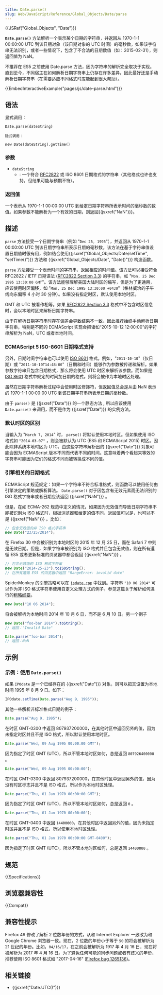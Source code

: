 ```yaml
---
title: Date.parse()
slug: Web/JavaScript/Reference/Global_Objects/Date/parse
---
```


{{JSRef("Global_Objects", "Date")}}

**`Date.parse()`** 方法解析一个表示某个日期的字符串，并返回从 1970-1-1 00:00:00 UTC 到该日期对象（该日期对象的 UTC 时间）的毫秒数，如果该字符串无法识别，或者一些情况下，包含了不合法的日期数值（如：2015-02-31），则返回值为 NaN。

不推荐在 ES5 之前使用 Date.parse 方法，因为字符串的解析完全取决于实现。直到至今，不同宿主在如何解析日期字符串上仍存在许多差异，因此最好还是手动解析日期字符串（在需要适应不同格式时库能起到很大帮助）。

{{EmbedInteractiveExample("pages/js/date-parse.html")}}

## 语法

显式调用：

```plain
Date.parse(dateString)
```

`隐式调用：`

```plain
new Date(dateString).getTime()
```

### 参数

- `dateString`
  - : 一个符合 [RFC2822](http://tools.ietf.org/html/rfc2822#page-14) 或 ISO 8601 日期格式的字符串（其他格式也许也支持，但结果可能与预期不符）。

### 返回值

一个表示从 1970-1-1 00:00:00 UTC 到给定日期字符串所表示时间的毫秒数的数值。如果参数不能解析为一个有效的日期，则返回{{jsxref("NaN")}}。

## 描述

`parse` 方法接受一个日期字符串（例如 "`Dec 25, 1995`"），并返回从 1970-1-1 00:00:00 UTC 到该日期字符串所表示日期的毫秒数。该方法在基于字符串值设置日期值时很有用，例如结合使用{{jsxref("Global_Objects/Date/setTime", "setTime()")}} 方法和 {{jsxref("Global_Objects/Date", "Date()")}} 构造函数。

`parse` 方法接受一个表示时间的字符串，返回相应的时间值。该方法可以接受符合 RFC2822 / IETF 日期语法 ([RFC2822 Section 3.3](http://tools.ietf.org/html/rfc2822#page-14)) 的字符串，如 "`Mon, 25 Dec 1995 13:30:00 GMT`"。该方法能够理解美国大陆时区的缩写，但是为了更通用，应该使用时区偏移，如 "`Mon, 25 Dec 1995 13:30:00 +0430`"（格林威治的子午线向东偏移 4 小时 30 分钟）。如果没有指定时区，默认使用本地时区。

GMT 和 UTC 被看作相等。如果 [RFC2822 Section 3.3](http://tools.ietf.org/html/rfc2822#page-14) 格式中不包含时区信息时，会以本地时区来解析日期字符串。

由于在解析日期字符串时存在偏差会导致结果不一致，因此推荐始终手动解析日期字符串，特别是不同的 ECMAScript 实现会把诸如“2015-10-12 12:00:00”的字符串解析为 NaN，UTC 或者本地时间。

### ECMAScript 5 ISO-8601 日期格式支持

另外，日期时间字符串也可以使用 [ISO 8601](http://www.w3.org/TR/NOTE-datetime) 格式。例如，"`2011-10-10`"（仅日期）或 "`2011-10-10T14:48:00`"（日期和时间）能够作为参数被传递和解析。如果参数字符串只包含日期格式，那么将会使用 UTC 时区来解析该参数。而如果是[ISO 8601](http://www.w3.org/TR/NOTE-datetime) 格式中规定的时间加日期的格式，则将会被作为本地时区处理。

虽然在日期字符串解析过程中会使用时区修饰符，但返回值总会是从由 NaN 表示的 1970-1-1 00:00:00 UTC 到该日期字符串所表示日期的毫秒数。

由于 `parse()` 是 {{jsxref("Date")}} 的一个静态方法 , 所以应该使用 `Date.parse()` 来调用，而不是作为 {{jsxref("Date")}} 的实例方法。

### 默认时区的区别

当输入为 "`March 7, 2014`" 时， `parse()` 将默认使用本地时区。但如果使用 ISO 格式如 `"2014-03-07"` ，则会被默认为 UTC (ES5 和 ECMAScript 2015) 时区。因此除非系统本地时区为 UTC，由这些字符串解析出的 {{jsxref("Date")}} 对象可能会因为 ECMAScript 版本不同而代表不同的时间。这意味着两个看起来等效的字符串可能因为它们的格式不同而被转换成不同的值。

### 引擎相关的日期格式

ECMAScript 规范规定：如果一个字符串不符合标准格式，则函数可以使用任何由引擎决定的策略或解析算法。 `Date.parse()` 对于因包含有无效元素而无法识别的 ISO 格式字符串或者日期应该返回 {{jsxref("NaN")}} 。

但是，在如 ECMA-262 规范中定义的情况，如果因为无效值而导致日期字符串不能被识别为 ISO 格式时，根据浏览器和给定的值不同，返回值可以是，也可以不是 {{jsxref("NaN")}} 。比如：

```js
// 包含无效值的非 ISO 格式字符串
new Date("23/25/2014");
```

在 Firefox 30 中会被识别为本地时区的 2015 年 12 月 25 日，而在 Safari 7 中则是无效日期。但是，如果字符串被识别为 ISO 格式并且包含无效值，则在所有遵循 ES5 或者更新标准的浏览器中都会返回 {{jsxref("NaN")}} 。

```js
// 包含无效值的 ISO 格式字符串
new Date("2014-25-23").toISOString();
// 在所有遵循 ES5 的浏览器中返回 "RangeError: invalid date"
```

SpiderMonkey 的引擎策略可以在 [`jsdate.cpp`](http://mxr.mozilla.org/mozilla-central/source/js/src/jsdate.cpp?rev=64553c483cd1#889) 中找到。字符串 `"10 06 2014"` 可以作为非 ISO 格式字符串使用自定义处理方式的例子。参见这篇关于解析如何进行的[粗略纲要](https://bugzilla.mozilla.org/show_bug.cgi?id=1023155#c6)。

```js
new Date("10 06 2014");
```

将会被解析为本地时间 2014 年 10 月 6 日，而不是 6 月 10 日。另一个例子

```js
new Date("foo-bar 2014").toString();
// 返回："Invalid Date"

Date.parse("foo-bar 2014");
// 返回：NaN
```

## 示例

### 示例：使用 `Date.parse()`

如果 `IPOdate` 是一个已经存在的 {{jsxref("Date")}} 对象，则可以把其设置为本地时间 1995 年 8 月 9 日。如下：

```js
IPOdate.setTime(Date.parse("Aug 9, 1995"));
```

其他一些解析非标准格式日期的例子：

```js
Date.parse("Aug 9, 1995");
```

在时区 GMT-0300 中返回 807937200000，在其他时区中返回另外的值，因为未指定时区并且不是 ISO 格式，所以默认使用本地时区。

```js
Date.parse("Wed, 09 Aug 1995 00:00:00 GMT");
```

因为指定了时区 GMT (UTC)，所以不管本地时区如何，总是返回 `807926400000` 。

```js
Date.parse("Wed, 09 Aug 1995 00:00:00");
```

在时区 GMT-0300 中返回 807937200000，在其他时区中返回另外的值，因为没有时区标志并且不是 ISO 格式，所以作为本地时区处理。

```js
Date.parse("Thu, 01 Jan 1970 00:00:00 GMT");
```

因为指定了时区 GMT (UTC)，所以不管本地时区如何，总是返回 `0` 。

```js
Date.parse("Thu, 01 Jan 1970 00:00:00");
```

在时区 GMT-0400 中返回 `14400000`，在其他时区中返回另外的值，因为未指定时区并且不是 ISO 格式，所以使用本地时区处理。

```js
Date.parse("Thu, 01 Jan 1970 00:00:00 GMT-0400");
```

因为指定了时区 GMT (UTC)，所以不管本地时区如何，总是返回 `14400000` 。

## 规范

{{Specifications}}

## 浏览器兼容性

{{Compat}}

## 兼容性提示

Firefox 49 修改了解析 2 位数年份的方式，从和 Internet Explorer 一致改为和 Google Chrome 浏览器一致。现在，2 位数的年份小于等于 `50` 的将会被解析为 21 世纪的年份。比如，`04/16/17`，在之前会被解析为 1917 年 4 月 16 日，现在将被解析为 2017 年 4 月 16 日。为了避免任何可能的同步问题或者有歧义的年份，推荐使用 ISO 8601 格式如 "2017-04-16" ([Firefox bug 1265136](https://bugzil.la/1265136))。

## 相关链接

- {{jsxref("Date.UTC()")}}
